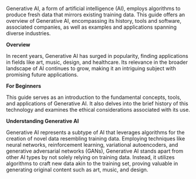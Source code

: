 Generative AI, a form of artificial intelligence (AI), employs algorithms to produce fresh data that mirrors existing training data. This guide offers an overview of Generative AI, encompassing its history, tools and software, associated companies, as well as examples and applications spanning diverse industries.

**Overview**

In recent years, Generative AI has surged in popularity, finding applications in fields like art, music, design, and healthcare. Its relevance in the broader landscape of AI continues to grow, making it an intriguing subject with promising future applications.

**For Beginners**

This guide serves as an introduction to the fundamental concepts, tools, and applications of Generative AI. It also delves into the brief history of this technology and examines the ethical considerations associated with its use.

**Understanding Generative AI**

Generative AI represents a subtype of AI that leverages algorithms for the creation of novel data resembling training data. Employing techniques like neural networks, reinforcement learning, variational autoencoders, and generative adversarial networks (GANs), Generative AI stands apart from other AI types by not solely relying on training data. Instead, it utilizes algorithms to craft new data akin to the training set, proving valuable in generating original content such as art, music, and design.
